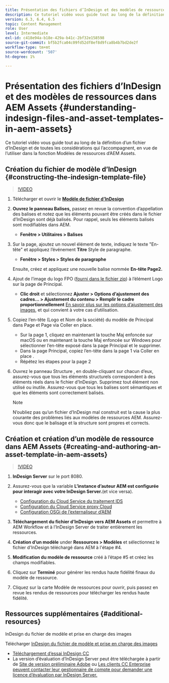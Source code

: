 ```yaml
---
title: Présentation des fichiers d’InDesign et des modèles de ressources dans AEM Assets
description: Ce tutoriel vidéo vous guide tout au long de la définition d’un fichier d’InDesign et de toutes les considérations qui l’accompagnent, en vue de l’utiliser dans la fonction Modèles de ressources d’AEM Assets.
version: 6.3, 6.4, 6.5
topic: Content Management
role: User
level: Intermediate
exl-id: c418e94a-b18e-429a-b41c-2bf32e158598
source-git-commit: bf5b2fca04c09fd52df8ef8d9fca8b4b7bd2de2f
workflow-type: tm+mt
source-wordcount: '507'
ht-degree: 1%

---
```


# Présentation des fichiers d’InDesign et des modèles de ressources dans AEM Assets {#understanding-indesign-files-and-asset-templates-in-aem-assets}

Ce tutoriel vidéo vous guide tout au long de la définition d’un fichier d’InDesign et de toutes les considérations qui l’accompagnent, en vue de l’utiliser dans la fonction Modèles de ressources d’AEM Assets.

## Création du fichier de modèle d’InDesign {#constructing-the-indesign-template-file}

>[!VIDEO](https://video.tv.adobe.com/v/19293/?quality=9&learn=on)

1. Télécharger et ouvrir le [**Modèle de fichier d’InDesign**](assets/asset-templates-tutorial-video--supporting-files.zip)
2. **Ouvrez le panneau Balises,** passez en revue la convention d’appellation des balises et notez que les éléments pouvant être créés dans le fichier d’InDesign sont déjà balisés. Pour rappel, seuls les éléments balisés sont modifiables dans AEM.

   * **Fenêtre > Utilitaires > Balises**

3. Sur la page, ajoutez un nouvel élément de texte, indiquez le texte &quot;En-tête&quot; et appliquez l’événement **Titre** Style de paragraphe.

   * **Fenêtre > Styles > Styles de paragraphe**

   Ensuite, créez et appliquez une nouvelle balise nommée **En-tête Page2.**

4. Ajout de l’image du logo FPO ([fourni dans le fichier zip](assets/asset-templates-tutorial-video--supporting-files.zip)) à l’élément Logo sur la page de Principal.

   * **Clic droit** et sélectionnez **Ajuster > Options d’ajustement des cadres... > Ajustement du contenu > Remplir le cadre proportionnellement**
   [En savoir plus sur les options d’ajustement des images](https://helpx.adobe.com/indesign/using/frames-objects.html#fitting_objects_to_frames), et qui convient à votre cas d’utilisation.

5. Copiez l’en-tête (Logo et Nom de la société) du modèle de Principal dans Page et Page via Coller en place.

   * Sur la page 1, cliquez en maintenant la touche Maj enfoncée sur macOS ou en maintenant la touche Maj enfoncée sur Windows pour sélectionner l’en-tête exposé dans la page Principal et le supprimer.
   * Dans la page Principal, copiez l’en-tête dans la page 1 via Coller en place .
   * Répétez les étapes pour la page 2

6. Ouvrez le panneau Structure , en double-cliquant sur chacun d’eux, assurez-vous que tous les éléments structurels correspondent à des éléments réels dans le fichier d’InDesign. Supprimez tout élément non utilisé ou inutile. Assurez-vous que tous les balises sont sémantiques et que les éléments sont correctement balisés.

   >[!NOTE]
   >
   >N’oubliez pas qu’un fichier d’InDesign mal construit est la cause la plus courante des problèmes liés aux modèles de ressources AEM. Assurez-vous donc que le balisage et la structure sont propres et corrects.

## Création et création d’un modèle de ressource dans AEM Assets {#creating-and-authoring-an-asset-template-in-aem-assets}

>[!VIDEO](https://video.tv.adobe.com/v/19294/?quality=9&learn=on)

1. **InDesign Server** sur le port 8080.
2. Assurez-vous que la variable **L’instance d’auteur AEM est configurée pour interagir avec votre InDesign Server.**(et vice versa).

   * [Configuration du Cloud Service du traitement IDS](http://localhost:4502/etc/cloudservices/proxy/ids.html)
   * [Configuration du Cloud Service proxy Cloud](http://localhost:4502/etc/cloudservices/proxy.html)
   * [Configuration OSGi de l’externaliseur d’AEM](http://localhost:4502/system/console/configMgr)

3. **Téléchargement du fichier d’InDesign vers AEM Assets** et permettre à AEM Workflow et à l’InDesign Server de traiter entièrement les ressources.
4. **Création d’un modèle** under **Ressources > Modèles** et sélectionnez le fichier d&#39;InDesign téléchargé dans AEM à l&#39;étape #4.
5. **Modification du modèle de ressource** créé à l’étape #5 et créez les champs modifiables.
6. Cliquez sur **Terminé** pour générer les rendus haute fidélité finaux du modèle de ressource.
7. Cliquez sur la carte Modèle de ressources pour ouvrir, puis passez en revue les rendus de ressources pour télécharger les rendus haute fidélité.

## Ressources supplémentaires {#additional-resources}

InDesign du fichier de modèle et prise en charge des images

Télécharger [InDesign du fichier de modèle et prise en charge des images](assets/asset-templates-tutorial-video--supporting-files-1.zip)

* [Téléchargement d’essai InDesign CC](https://creative.adobe.com/products/download/indesign)
* La version d’évaluation d’InDesign Server peut être téléchargée à partir de [Site de version préliminaire Adobe](https://www.adobeprerelease.com/) ou [Les clients CC Enterprise peuvent contacter leur gestionnaire de compte pour demander une licence d’évaluation par InDesign Server.](https://www.adobe.com/products/indesignserver/faq.html)

